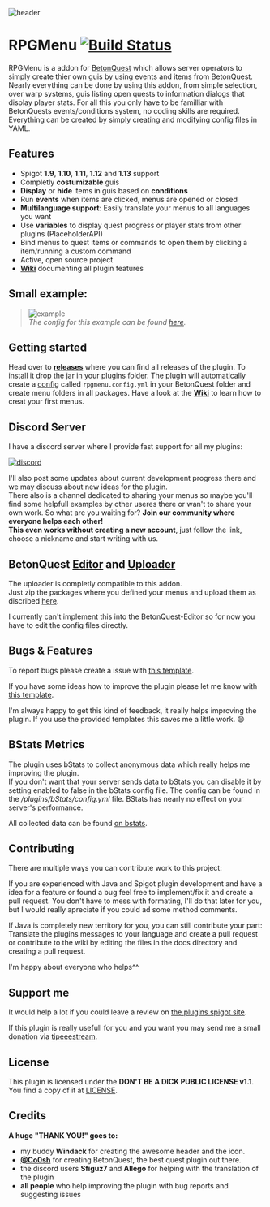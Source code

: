 ![header](https://raw.githubusercontent.com/joblo2213/RPGMenu/master/header.png)
# RPGMenu [![Build Status](https://travis-ci.org/joblo2213/RPGMenu.svg?branch=master)](https://travis-ci.org/joblo2213/RPGMenu)

RPGMenu is a addon for [BetonQuest](https://github.com/Co0sh/BetonQuest) which allows server operators to simply create thier own guis
by using events and items from BetonQuest.  
Nearly everything can be done by using this addon, from simple selection, over warp systems, guis listing open quests to information dialogs that display player stats.
For all this you only have to be familliar with BetonQuests events/conditions system, no coding skills are required.
Everything can be created by simply creating and modifying config files in YAML.

## Features 
* Spigot **1.9**, **1.10**, **1.11**, **1.12** and **1.13** support
* Completly **costumizable** guis
* **Display** or **hide** items in guis based on **conditions**
* Run **events** when items are clicked, menus are opened or closed 
* **Multilanguage support**: Easily translate your menus to all languages you want
* Use **variables** to display quest progress or player stats from other plugins (PlaceholderAPI) 
* Bind menus to quest items or commands to open them by clicking a item/running a custom command
* Active, open source project 
* [**Wiki**](https://github.com/joblo2213/RPGMenu/wiki) documenting all plugin features

## Small example:
> ![example](https://camo.githubusercontent.com/4f15b2b4ec801f0cd9f7e6e314b72f1b198d5468/68747470733a2f2f63646e2e646973636f72646170702e636f6d2f6174746163686d656e74732f3432303938353432393834303632353637362f3432343932373739313934383233343737322f67697068792e676966)  
> *The config for this example can be found [here](https://github.com/joblo2213/RPGMenu/wiki/Menu#example-menu).*

## Getting started 
Head over to **[releases](https://github.com/joblo2213/RPGMenu/releases)** where you can find all releases of the plugin.
To install it drop the jar in your plugins folder. 
The plugin will automatically create a [config](https://github.com/joblo2213/RPGMenu/wiki/Config#plugin-configuration) called `rpgmenu.config.yml` in your BetonQuest folder and create menu folders in all packages.
Have a look at the [**Wiki**](https://github.com/joblo2213/RPGMenu/wiki) to learn how to creat your first menus.

## Discord Server
I have a discord server where I provide fast support for all my plugins:

[![discord](https://discordapp.com/api/guilds/401874838504865792/widget.png?style=banner2)](https://discord.gg/yfCDhMb)  

I'll also post some updates about current development progress there and we may discuss about new ideas for the plugin.  
There also is a channel dedicated to sharing your menus so maybe you'll find some helpfull examples by other useres there or wan't to share your own work.
So what are you waiting for? **Join our community where everyone helps each other!**  
**This even works without creating a new account**, just follow the link, choose a nickname and start writing with us.

## BetonQuest [Editor](https://github.com/Co0sh/BetonQuest-Editor) and [Uploader](https://github.com/Co0sh/BetonQuestUploader)
The uploader is completly compatible to this addon.  
Just zip the packages where you defined your menus and upload them as discribed [here](https://github.com/Co0sh/BetonQuestUploader#as-betonquest-editor-export-tool). 

I currently can't implement this into the BetonQuest-Editor so for now you have to edit the config files directly.

## Bugs & Features
To report bugs please create a issue with [this template](https://github.com/joblo2213/RPGMenu/issues/new?template=bug_template.md&labels=Bug).

If you have some ideas how to improve the plugin please let me know with [this template](https://github.com/joblo2213/RPGMenu/issues/new?template=feature_request.md&labels=Feature).

I'm always happy to get this kind of feedback, it really helps improving the plugin.
If you use the provided templates this saves me a little work. 😄

## BStats Metrics

The plugin uses bStats to collect anonymous data which really helps me improving the plugin.  
If you don't want that your server sends data to bStats you can disable it by setting enabled to false in the bStats config file.
The config can be found in the _/plugins/bStats/config.yml_ file. BStats has nearly no effect on your server's performance.

All collected data can be found [on bstats](https://bstats.org/plugin/bukkit/RPGMenu).

## Contributing 
There are multiple ways you can contribute work to this project:

If you are experienced with Java and Spigot plugin development and have a idea for a feature or found a bug feel free to implement/fix it and create a pull request.
You don't have to mess with formating, I'll do that later for you, but I would really apreciate if you could ad some method comments.

If Java is completely new territory for you, you can still contribute your part:
Translate the plugins messages to your language and create a pull request or contribute to the wiki by editing the files in the docs directory and creating a pull request.

I'm happy about everyone who helps^^

## Support me
It would help a lot if you could leave a review on [the plugins spigot site](https://www.spigotmc.org/resources/rpgmenu.55170/).

If this plugin is really usefull for you and you want you may send me a small donation via [tipeeestream](https://www.tipeeestream.com/ung3froren/donation).

## License
This plugin is licensed under the **DON'T BE A DICK PUBLIC LICENSE v1.1**.
You find a copy of it at [LICENSE](https://github.com/joblo2213/RPGMenu/blob/master/LICENSE).

## Credits
**A huge "THANK YOU!" goes to:** 
*  my buddy **Windack** for creating the awesome header and the icon.
*  [**@Co0sh**](https://github.com/Co0sh) for creating BetonQuest, the best quest plugin out there.
*  the discord users **Sfiguz7** and **Allego** for helping with the translation of the plugin
*  **all people** who help improving the plugin with bug reports and suggesting issues
